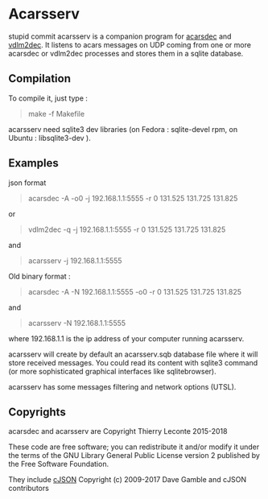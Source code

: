 # Acarsserv

stupid commit
acarsserv is a companion program for [acarsdec](https://github.com/TLeconte/acarsdec) and [vdlm2dec](https://github.com/TLeconte/vdlm2dec).
It listens to acars messages on UDP coming from one or more acarsdec or vdlm2dec processes and stores them in a sqlite database.

## Compilation

To compile it, just type : 
> make -f Makefile

acarsserv need sqlite3 dev libraries (on Fedora : sqlite-devel rpm, on Ubuntu : libsqlite3-dev ).

## Examples

json format 

> acarsdec -A -o0 -j 192.168.1.1:5555 -r 0 131.525 131.725 131.825

or

> vdlm2dec -q -j 192.168.1.1:5555  -r 0 131.525 131.725 131.825

and

> acarsserv -j 192.168.1.1:5555

Old binary format :

> acarsdec -A -N 192.168.1.1:5555 -o0 -r 0 131.525 131.725 131.825

and

> acarsserv -N 192.168.1.1:5555

where 192.168.1.1 is the ip address of your computer running acarsserv.

acarsserv will create by default an acarsserv.sqb database file where it will store received messages.
You could read its content with sqlite3 command (or more sophisticated graphical interfaces like sqlitebrowser).

acarsserv has some messages filtering and network options (UTSL).


## Copyrights 
acarsdec and acarsserv are Copyright Thierry Leconte 2015-2018

These code are free software; you can redistribute it and/or modify
it under the terms of the GNU Library General Public License version 2
published by the Free Software Foundation.

They include [cJSON](https://github.com/DaveGamble/cJSON) Copyright (c) 2009-2017 Dave Gamble and cJSON contributors
